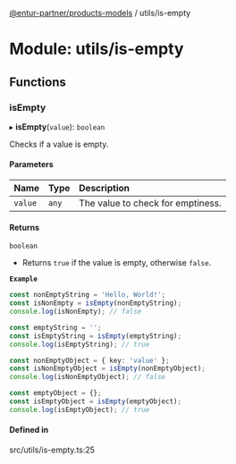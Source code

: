 [@entur-partner/products-models](../README.md) / utils/is-empty

# Module: utils/is-empty

## Functions

### isEmpty

▸ **isEmpty**(`value`): `boolean`

Checks if a value is empty.

#### Parameters

| Name | Type | Description |
| :------ | :------ | :------ |
| `value` | `any` | The value to check for emptiness. |

#### Returns

`boolean`

- Returns `true` if the value is empty, otherwise `false`.

**`Example`**

```ts
const nonEmptyString = 'Hello, World!';
const isNonEmpty = isEmpty(nonEmptyString);
console.log(isNonEmpty); // false

const emptyString = '';
const isEmptyString = isEmpty(emptyString);
console.log(isEmptyString); // true

const nonEmptyObject = { key: 'value' };
const isNonEmptyObject = isEmpty(nonEmptyObject);
console.log(isNonEmptyObject); // false

const emptyObject = {};
const isEmptyObject = isEmpty(emptyObject);
console.log(isEmptyObject); // true
```

#### Defined in

src/utils/is-empty.ts:25
